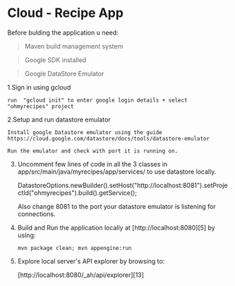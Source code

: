 # Cloud - Recipe App

Before bulding the application u need:
 > Maven build management system
 
 > Google SDK installed
 
 > Google DataStore Emulator
 
 
 
 
1.Sign in using gcloud

    run  "gcloud init" to enter google login details + select "ohmyrecipes" project

 
 
2.Setup and run datastore emulator

    Install google Datastore emulator using the guide https://cloud.google.com/datastore/docs/tools/datastore-emulator

    Run the emulator and check with port it is running on.
    


3. Uncomment few lines of code in all the 3 classes in app/src/main/java/myrecipes/app/services/ to use datastore locally.

    DatastoreOptions.newBuilder().setHost("http://localhost:8081").setProjectId("ohmyrecipes").build().getService();

    Also change 8081 to the port your datastore emulator is listening for connections.




4. Build and Run the application locally at [http://localhost:8080][5] by using:

    `mvn package clean; mvn appengine:run`


5. Explore local server's API explorer by browsing to:

    [http://localhost:8080/_ah/api/explorer][13]


